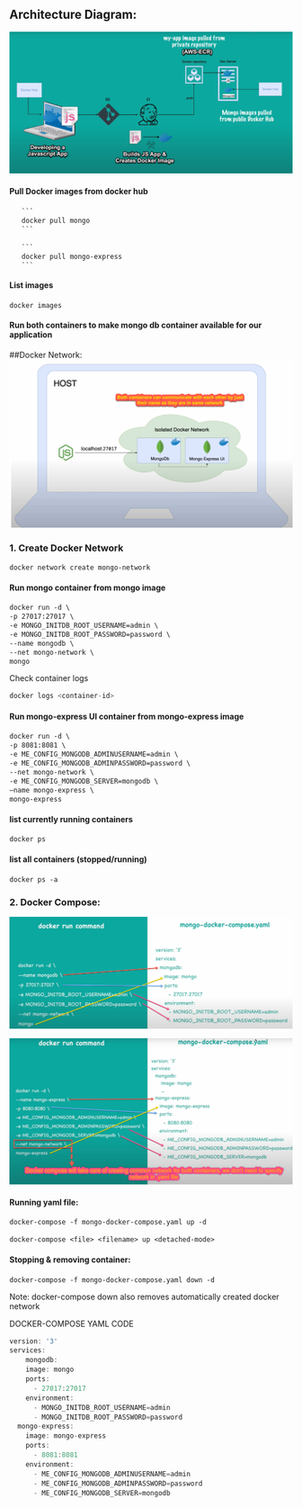 ## Architecture Diagram:


![App Screenshot](https://github.com/Anup-Narkhede/Docker-Project-Mongo-Node-AWS-ECR-/blob/master/architecture.png)

#### Pull Docker images from docker hub
       ```
       docker pull mongo
       ```
       
       ```
       docker pull mongo-express
       ```
       
#### List images
```
docker images
```

#### Run both containers to make mongo db container available for our application

##Docker Network:
![App Screenshot](https://github.com/Anup-Narkhede/Docker-Project-Mongo-Node-AWS-ECR-/blob/master/docker-network.png)
     
 ### 1. Create Docker Network
 ```
 docker network create mongo-network
 ```
 
 #### Run mongo container from mongo image
 ```
 docker run -d \  
-p 27017:27017 \
-e MONGO_INITDB_ROOT_USERNAME=admin \
-e MONGO_INITDB_ROOT_PASSWORD=password \
--name mongodb \
--net mongo-network \
mongo
 ```
 
 Check container logs
 ```js
 docker logs <container-id>
 ```
 
 #### Run mongo-express UI container from mongo-express image
 
 ```
 docker run -d \
-p 8081:8081 \
-e ME_CONFIG_MONGODB_ADMINUSERNAME=admin \
-e ME_CONFIG_MONGODB_ADMINPASSWORD=password \
--net mongo-network \
-e ME_CONFIG_MONGODB_SERVER=mongodb \
–name mongo-express \
mongo-express 
 ```
#### list currently running containers
```
docker ps
```
#### list all containers (stopped/running)
```
docker ps -a
```

### 2. Docker Compose:

![App Screenshot](https://github.com/Anup-Narkhede/Docker-Project-Mongo-Node-AWS-ECR-/blob/master/yaml1.png)

![App Screenshot](https://github.com/Anup-Narkhede/Docker-Project-Mongo-Node-AWS-ECR-/blob/master/yaml2.png)

#### Running yaml file:
```
docker-compose -f mongo-docker-compose.yaml up -d
```

```docker-compose <file> <filename> up <detached-mode>```

  
#### Stopping & removing container:
       
```
docker-compose -f mongo-docker-compose.yaml down -d
```

Note: docker-compose down also removes automatically created docker network

DOCKER-COMPOSE YAML CODE

```js
version: '3'
services:
    mongodb:
    image: mongo
    ports:
      - 27017:27017
    environment:
      - MONGO_INITDB_ROOT_USERNAME=admin
      - MONGO_INITDB_ROOT_PASSWORD=password
  mongo-express:
    image: mongo-express
    ports:
      - 8081:8081
    environment:
      - ME_CONFIG_MONGODB_ADMINUSERNAME=admin
      - ME_CONFIG_MONGODB_ADMINPASSWORD=password
      - ME_CONFIG_MONGODB_SERVER=mongodb
```
         
